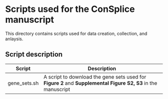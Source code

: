 # Scripts used for the ConSplice manuscript

This directory contains scripts used for data creation, collection, and anlaysis. 

## Script description

| Script | Description |
| ------ | ----------- |
| gene_sets.sh | A script to download the gene sets used for **Figure 2** and **Supplemental Figure S2, S3** in the manuscript | 


